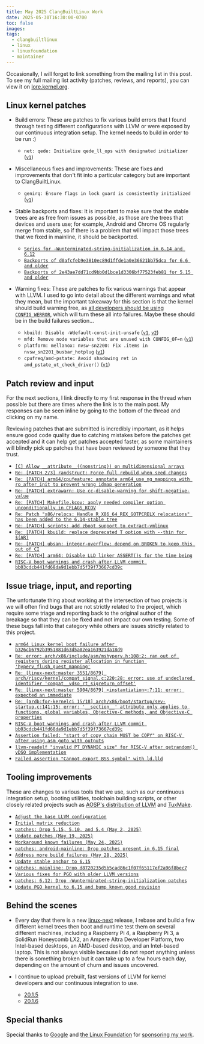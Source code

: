 ```yaml
---
title: May 2025 ClangBuiltLinux Work
date: 2025-05-30T16:30:00-0700
toc: false
images:
tags:
  - clangbuiltlinux
  - linux
  - linuxfoundation
  - maintainer
---
```


Occasionally, I will forget to link something from the mailing list in this post. To see my full mailing list activity (patches, reviews, and reports), you can view it on [lore.kernel.org](https://lore.kernel.org/all/?q=f:nathan@kernel.org).

## Linux kernel patches

* Build errors: These are patches to fix various build errors that I found through testing different configurations with LLVM or were exposed by our continuous integration setup. The kernel needs to build in order to be run :)

  * `net: qede: Initialize qede_ll_ops with designated initializer` ([`v1`](https://lore.kernel.org/20250507-qede-fix-clang-randstruct-v1-1-5ccc15626fba@kernel.org/))

* Miscellaneous fixes and improvements: These are fixes and improvements that don't fit into a particular category but are important to ClangBuiltLinux.

  * `genirq: Ensure flags in lock guard is consistently initialized` ([`v1`](https://lore.kernel.org/20250513-irq-guards-fix-flags-init-v1-1-1dca3f5992d6@kernel.org/))

* Stable backports and fixes: It is important to make sure that the stable trees are as free from issues as possible, as those are the trees that devices and users use; for example, Android and Chrome OS regularly merge from stable, so if there is a problem that will impact those trees that we fixed in mainline, it should be backported.

  * [`Series for -Wunterminated-string-initialization in 6.14 and 6.12`](https://lore.kernel.org/20250523205408.GA863786@ax162/)
  * [`Backports of d0afcfeb9e3810ec89d1ffde1a0e36621bb75dca for 6.6 and older`](https://lore.kernel.org/20250523211710.GA873401@ax162/)
  * [`Backports of 2e43ae7dd71cd9bb0d1bce1d3306bf77523feb81 for 5.15 and older`](https://lore.kernel.org/20250527235023.GA2613123@ax162/)

* Warning fixes: These are patches to fix various warnings that appear with LLVM. I used to go into detail about the different warnings and what they mean, but the important takeaway for this section is that the kernel should build warning free, as [all developers should be using `CONFIG_WERROR`](https://lore.kernel.org/r/CAHk-=wifoM9VOp-55OZCRcO9MnqQ109UTuCiXeZ-eyX_JcNVGg@mail.gmail.com/), which will turn these all into failures. Maybe these should be in the build failures section...

  * `kbuild: Disable -Wdefault-const-init-unsafe` ([`v1`](https://lore.kernel.org/20250501-default-const-init-clang-v1-0-3d2c6c185dbb@kernel.org/), [`v2`](https://lore.kernel.org/20250506-default-const-init-clang-v2-1-fcfb69703264@kernel.org/))
  * `mfd: Remove node variables that are unused with CONFIG_OF=n` ([`v1`](https://lore.kernel.org/20250508-mfd-fix-unused-node-variables-v1-1-df84d80cca55@kernel.org/))
  * `platform: mellanox: nvsw-sn2200: Fix .items in nvsw_sn2201_busbar_hotplug` ([`v1`](https://lore.kernel.org/20250509-nvsw-sn2200-fix-items-busbar-hotplug-v1-1-8844fff38dc8@kernel.org/))
  * `cpufreq/amd-pstate: Avoid shadowing ret in amd_pstate_ut_check_driver()` ([`v1`](https://lore.kernel.org/20250512-amd-pstate-ut-uninit-ret-v1-1-fcb4104f502e@kernel.org/))



## Patch review and input

For the next sections, I link directly to my first response in the thread when possible but there are times where the link is to the main post. My responses can be seen inline by going to the bottom of the thread and clicking on my name.

Reviewing patches that are submitted is incredibly important, as it helps ensure good code quality due to catching mistakes before the patches get accepted and it can help get patches accepted faster, as some maintainers will blindly pick up patches that have been reviewed by someone that they trust.

* [`[C] Allow __attribute__((nonstring)) on multidimensional arrays`](https://github.com/llvm/llvm-project/pull/138133#pullrequestreview-2810602000)
* [`Re: [PATCH 2/3] randstruct: Force full rebuild when seed changes`](https://lore.kernel.org/20250502161209.GA2850065@ax162/)
* [`Re: [PATCH] arm64/cpufeature: annotate arm64_use_ng_mappings with ro_after_init to prevent wrong idmap generation`](https://lore.kernel.org/20250502162540.GB2850065@ax162/)
* [`Re: [PATCH] extrawarn: Use cc-disable-warning for shift-negative-value`](https://lore.kernel.org/20250508163138.GA834338@ax162/)
* [`Re: [PATCH] Makefile.kcov: apply needed compiler option unconditionally in CFLAGS_KCOV`](https://lore.kernel.org/20250508164425.GD834338@ax162/)
* [`Re: Patch "x86/relocs: Handle R_X86_64_REX_GOTPCRELX relocations" has been added to the 6.14-stable tree`](https://lore.kernel.org/20250522230101.GA1911411@ax162/)
* [`Re: [PATCH] scripts: add zboot support to extract-vmlinux`](https://lore.kernel.org/20250522231009.GA2020750@ax162/)
* [`Re: [PATCH] kbuild: replace deprecated T option with --thin for $(AR)`](https://lore.kernel.org/20250527221637.GA2566504@ax162/)
* [`Re: [PATCH] ubsan: integer-overflow: depend on BROKEN to keep this out of CI`](https://lore.kernel.org/20250528213223.GA3885532@ax162/)
* [`Re: [PATCH] arm64: Disable LLD linker ASSERT()s for the time being`](https://lore.kernel.org/20250530023048.GA1491122@ax162/)
* [`RISC-V boot warnings and crash after LLVM commit bb03cdcb441fd68da9d1ebb7d5f39f73667cd39c`](https://github.com/ClangBuiltLinux/linux/issues/2091#issuecomment-2919977203)



## Issue triage, input, and reporting

The unfortunate thing about working at the intersection of two projects is we will often find bugs that are not strictly related to the project, which require some triage and reporting back to the original author of the breakage so that they can be fixed and not impact our own testing. Some of these bugs fall into that category while others are issues strictly related to this project.

* [`arm64 Linux kernel boot failure after b326cb6792b3951881d63d5a02ea163921da18d9`](https://github.com/llvm/llvm-project/issues/138019#issuecomment-2845510757)
* [`Re: error: arch/x86/include/asm/mshyperv.h:108:2: ran out of registers during register allocation in function 'hyperv_flush_guest_mapping'`](https://lore.kernel.org/20250507022649.GA1984217@ax162/)
* [`Re: [linux-next:master 3551/8679] arch/riscv/kernel/compat_signal.c:220:28: error: use of undeclared identifier 'compat__vdso_rt_sigreturn_offset'`](https://lore.kernel.org/20250508163314.GB834338@ax162/)
* [`Re: [linux-next:master 5904/8679] <instantiation>:7:11: error: expected an immediate`](https://lore.kernel.org/20250508164308.GC834338@ax162/)
* [`Re: [ardb:for-kernelci 15/18] arch/x86/boot/startup/sev-startup.c:141:15: error: '__section__' attribute only applies to functions, global variables, Objective-C methods, and Objective-C properties`](https://lore.kernel.org/20250508165710.GA2787919@ax162/)
* [`RISC-V boot warnings and crash after LLVM commit bb03cdcb441fd68da9d1ebb7d5f39f73667cd39c`](https://github.com/ClangBuiltLinux/linux/issues/2091)
* [`Assertion failed: "start of copy chain MUST be COPY" on RISC-V after using asm goto with outputs`](https://github.com/ClangBuiltLinux/linux/issues/2092)
* [`llvm-readelf "invalid PT_DYNAMIC size" for RISC-V after getrandom() vDSO implementation`](https://github.com/ClangBuiltLinux/linux/issues/2093)
* [`Failed assertion "Cannot export BSS symbol" with ld.lld`](https://github.com/ClangBuiltLinux/linux/issues/2094)



## Tooling improvements

These are changes to various tools that we use, such as our continuous integration setup, booting utilities, toolchain building scripts, or other closely related projects such as [AOSP's distribution of LLVM](https://android.googlesource.com/platform/prebuilts/clang/host/linux-x86/) and [TuxMake](https://tuxmake.org).

* [`Adjust the base LLVM configuration`](https://github.com/ClangBuiltLinux/tc-build/pull/300)
* [`Initial matrix reduction`](https://github.com/ClangBuiltLinux/continuous-integration2/pull/831)
* [`patches: Drop 5.15, 5.10, and 5.4 (May 2, 2025)`](https://github.com/ClangBuiltLinux/continuous-integration2/pull/832)
* [`Update patches (May 19, 2025)`](https://github.com/ClangBuiltLinux/continuous-integration2/pull/833)
* [`Workaround known failures (May 24, 2025)`](https://github.com/ClangBuiltLinux/continuous-integration2/pull/834)
* [`patches: android-mainline: Drop patches present in 6.15 final`](https://github.com/ClangBuiltLinux/continuous-integration2/pull/835)
* [`Address more build failures (May 28, 2025)`](https://github.com/ClangBuiltLinux/continuous-integration2/pull/836)
* [`Update stable anchor to 6.15`](https://github.com/ClangBuiltLinux/continuous-integration2/pull/837)
* [`patches: mainline: Drop d8720235d5b5cad86c1f07f65117ef2a96f8bec7`](https://github.com/ClangBuiltLinux/continuous-integration2/pull/838)
* [`Various fixes for PGO with older LLVM versions`](https://github.com/ClangBuiltLinux/tc-build/pull/301)
* [`patches: 6.12: Drop -Wunterminated-string-initialization patches`](https://github.com/ClangBuiltLinux/continuous-integration2/pull/839)
* [`Update PGO kernel to 6.15 and bump known good revision`](https://github.com/ClangBuiltLinux/tc-build/pull/302)



## Behind the scenes

* Every day that there is a new [linux-next](https://git.kernel.org/pub/scm/linux/kernel/git/next/linux-next.git/) release, I rebase and build a few different kernel trees then boot and runtime test them on several different machines, including a Raspberry Pi 4, a Raspberry Pi 3, a SolidRun Honeycomb LX2, an Ampere Altra Developer Platform, two Intel-based desktops, an AMD-based desktop, and an Intel-based laptop. This is not always visible because I do not report anything unless there is something broken but it can take up to a few hours each day, depending on the amount of churn and issues uncovered.

* I continue to upload prebuilt, fast versions of LLVM for kernel developers and our continuous integration to use.

  * [20.1.5](https://lore.kernel.org/20250519175752.GA1041767@ax162/)
  * [20.1.6](https://lore.kernel.org/20250529002509.GA161456@ax162/)



## Special thanks

Special thanks to [Google](https://www.google.com/) and [the Linux Foundation](https://www.linuxfoundation.org) for [sponsoring my work](https://www.linuxfoundation.org/press/press-release/google-funds-linux-kernel-developers-to-focus-exclusively-on-security).
